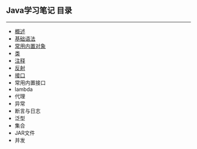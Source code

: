 ## Java学习笔记  目录
---

+ [概述](./conception.md)
+ [基础语法](./no1.md)
+ [常用内置对象](./no2.md)
+ [类](./no3.md)
+ [注释](./no4.md)
+ [反射](./no5.md)
+ [接口](./no6.md)
+ 常用内置接口
+ lambda
+ 代理
+ 异常
+ 断言与日志
+ 泛型
+ 集合
+ JAR文件
+ 并发